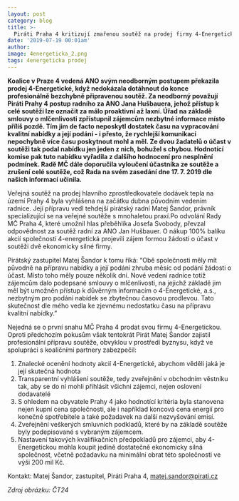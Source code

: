 ```yaml
---
layout: post
category: blog
title: >-  
  Piráti Praha 4 kritizují zmařenou soutěž na prodej firmy 4-Energetická
date: '2019-07-19 00:01am'
author: 
image: 4energeticka_2.png
tags: 4energeticka prodej 
---
```


<b>Koalice v Praze 4 vedená ANO svým neodborným postupem překazila prodej 4-Energetické, když nedokázala dotáhnout do konce profesionálně bezchybně připravenou soutěž. Za neodborný považují Piráti Prahy 4 postup radního za ANO Jana Hušbauera, jehož přístup k celé soutěži lze označit za málo proaktivní až laxní. Úřad na základě smlouvy o mlčenlivosti zpřístupnil zájemcům nezbytné informace místo příliš pozdě. Tím jim de facto neposkytl dostatek času na vypracování kvalitní nabídky a její podání - i přesto, že rychlejší komunikací nepochybně více času poskytnout mohl a měl. Ze dvou žadatelů o účast v soutěži tak podal nabídku jen jeden z nich, bohužel s chybou. Hodnotící komise pak tuto nabídku vyřadila z dalšího hodnocení pro nesplnění podmínek. Radě MČ dále doporučila vyloučení účastníka ze soutěže a zrušení celé soutěže, což Rada na svém zasedání dne 17. 7. 2019 dle našich informací učinila. </b>

Veřejná soutěž na prodej hlavního zprostředkovatele dodávek tepla na území Prahy 4 byla vyhlášena na začátku dubna původním vedením radnice. Její přípravu vedl tehdejší pirátský radní Matej Šandor, právník specializující se na veřejné soutěže s mnohaletou praxí.Po odvolání Rady MČ Praha 4, které umožnil hlas přeběhlíka Josefa Svobody, převzal odpovědnost za soutěž radní za ANO Jan Hušbauer. O nákup 100% balíku akcií společnosti 4-energetická projevili zájem formou žádosti o účast v soutěži dvě ekonomicky silné firmy. 

Pirátský zastupitel Matej Šandor k tomu říká: “Obě společnosti měly mít původně na přípravu nabídky a její podání zhruba měsíc od podání žádosti o účast. Místo toho měly pouze několik dní. Nové vedení radnice totiž zájemcům dalo podepsané smlouvy o mlčenlivosti, na jejichž základě jim měl být umožněn přístup k důvěrným informacím  o 4-Energetické, a.s., nezbytným pro podání nabídek se zbytečnou časovou prodlevou. Tato skutečnost dle mého vedla ke zjevnému nedostatku času na přípravu kvalitní nabídky.”

Nejedná se o první snahu MČ Praha 4 prodat svou firmu 4-Energetickou. Oproti předchozím pokusům však tentokrát Pirát Matej Šandor zajistil profesionální přípravu soutěže, obvyklou v prostředí byznysu, když ve spolupráci s koaličními partnery zabezpečil:
1. Znalecké ocenění hodnoty akcií 4-Energetické, abychom věděli jaká je její skutečná hodnota
2. Transparentní vyhlášení soutěže, tedy zveřejnění v obchodním věstníku tak, aby se do ní mohli přihlásit všichni zájemci, nejen oslovení dodavatelé
3. S ohledem na obyvatele Prahy 4 jako hodnotící kritéria byla stanovena nejen kupní cena společnosti, ale i například koncová cena energií pro konečné spotřebitele a také požadavek na další nezvyšování emisí.
4. Zveřejnění veškerých smluvních podkladů, které by na základě soutěže byly podepisované s vybraným zájemcem.
5. Nastavení takových kvalifikačních předpokladů pro zájemci, aby 4-Energetickou mohla koupit jedině dostatečně ekonomicky silná společnost, včetně požadavku na minimální obrat této společnosti ve výši 200 mil Kč.


Kontakt: 
Matej Šandor, zastupitel, Piráti Praha 4, matej.sandor@pirati.cz

<i>Zdroj obrázku: ČT24</i>
